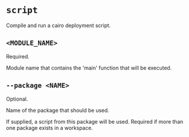 # `script`
Compile and run a cairo deployment script.

## `<MODULE_NAME>`
Required.

Module name that contains the 'main' function that will be executed.

## `--package <NAME>`
Optional.

Name of the package that should be used.

If supplied, a script from this package will be used. Required if more than one package exists in a workspace.
